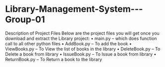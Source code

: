 # Library-Management-System---Group-01

Description of Project Files
Below are the project files you will get once you download and extract the Library project:
•	main.py – which does function call to all other python files
•	AddBook.py – To add the book
•	ViewBooks.py – To View the list of books in the library 
•	DeleteBook.py – To Delete a book from library 
•	IssueBook.py – To Issue a book from library
•	ReturnBook.py – To Return a book to the library
